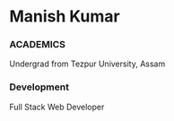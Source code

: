 # Manish Kumar

### ACADEMICS

Undergrad from Tezpur University, Assam

### Development

Full Stack Web Developer